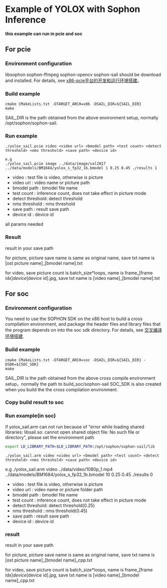 # Example of YOLOX with Sophon Inference

**this example can run in pcie and soc**

## For pcie 

### Environment configuration 


libsophon sophon-ffmpeg sophon-opencv sophon-sail should be download and installed. For details, see [x86-pcie平台的开发和运行环境搭建](../../../docs/Environment_Install_Guide.md#3-x86-pcie平台的开发和运行环境搭建)。


### Build example
```
cmake CMakeLists.txt -DTARGET_ARCH=x86 -DSAIL_DIR=${SAIL_DIR}
make
```
SAIL_DIR is the path obtained from the above environment setup, normally /opt/sophon/sophon-sail.

### Run example

``` shell
./yolox_sail.pcie video <video url> <bmodel path> <test count> <detect threshold> <nms threshold> <save path> <device id>

e.g
./yolox_sail.pcie image ../data/image/val2017 ../data/models/BM1684/yolox_s_fp32_1b.bmodel 1 0.25 0.45 ./results 1

```
- video           : test file is video, otherwise is picture
- video url       : video name or picture path
- bmodel path     : bmodel file name
- test count      : inference count, does not take effect in picture mode
- detect threshold: detect threshold
- nms threshold   : nms threshold
- save path       : result save path
- device id       : device id

all params needed
### Result
result in your save path

for picture,  picture save name is same as original name, save txt name is [ost picture name]_[bmodel name].txt

for video, save picture count is batch_size*loops, name is frame_[frame idx]_device_[device id].jpg, save txt name is [video name]_[bmodel name].txt


## For soc

### Environment configuration

You need to use the SOPHON SDK on the x86 host to build a cross compilation environment, and package the header files and library files that the program depends on into the soc sdk directory. For details, see [交叉编译环境搭建](../../../docs/Environment_Install_Guide.md#41-交叉编译环境搭建).

### Build example

``` shell
cmake CMakeLists.txt -DTARGET_ARCH=soc -DSAIL_DIR=${SAIL_DIR} -DSDK=${SOC_SDK}
make
```
SAIL_DIR is the path obtained from the above cross compile environment setup，normally the path to build_soc/sophon-sail
SOC_SDK is also created when you build the the cross compilation environment.

### Copy build result to soc

### Run example(in soc)

if yolox_sail.arm can not run because of "error while loading shared libraries: libsail.so: cannot open shared object file: No such file or directory", please set the environment path

```bash
export LD_LIBRARY_PATH=$LD_LIBRARY_PATH:/opt/sophon/sophon-sail/lib
```

``` shell
./yolox_sail.arm video <video url> <bmodel path> <test count> <detect threshold> <nms threshold> <save path> <device id>
```
e.g ./yolox_sail.arm video ../data/video/1080p_1.mp4 ../data/models/BM1684/yolox_s_fp32_1b.bmodel 10 0.25 0.45 ./results 0
- video           : test file is video, otherwise is picture
- video url       : video name or picture folder path
- bmodel path     : bmodel file name
- test count      : inference count, does not take effect in picture mode
- detect threshold: detect threshold(0.25)
- nms threshold   : nms threshold(0.45)
- save path       : result save path
- device id       : device id

### result

result in your save path

for picture,  picture save name is same as original name, save txt name is [ost picture name]_[bmodel name]_cpp.txt

for video, save picture count is batch_size*loops, name is frame_[frame idx]_device_[device id].jpg, save txt name is [video name]_[bmodel name]_cpp.txt
